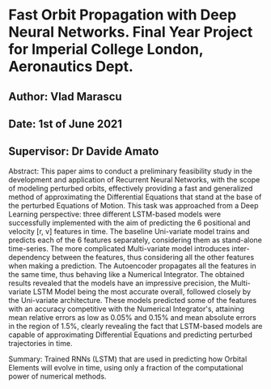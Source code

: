 # Fast Orbit Propagation with Deep Neural Networks. Final Year Project for Imperial College London, Aeronautics Dept.

## Author: Vlad Marascu
## Date: 1st of June 2021
## Supervisor: Dr Davide Amato

Abstract: This paper aims to conduct a preliminary feasibility study in the development and application of Recurrent Neural Networks, with the scope of modeling perturbed orbits, effectively providing a fast and generalized method of approximating the Differential Equations that stand at the base of the perturbed Equations of Motion.
This task was approached from a Deep Learning perspective: three different LSTM-based models were successfully implemented with the aim of predicting the 6 positional and velocity [r, v] features in time. The baseline Uni-variate model trains and predicts each of the 6 features separately, considering them as stand-alone time-series. The more complicated Multi-variate model introduces inter-dependency between the features, thus considering all the other features when making a prediction. The Autoencoder propagates all the features in the same time, thus behaving like a Numerical Integrator. The obtained results revealed that the models have an impressive precision, the Multi-variate LSTM Model being the most accurate overall, followed closely by the Uni-variate architecture. These models predicted some of the features with an accuracy competitive with the Numerical Integrator's, attaining mean relative errors as low as 0.05\% and 0.15\% and mean absolute errors in the region of 1.5%, clearly revealing the fact that LSTM-based models are capable of approximating Differential Equations and predicting perturbed trajectories in time. 

Summary: Trained RNNs (LSTM) that are used in predicting how Orbital Elements will evolve in time, using only a fraction of the computational power of numerical methods. 
